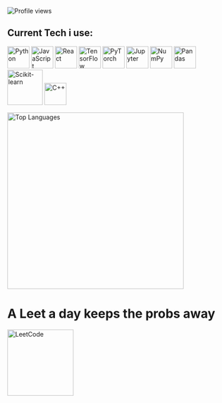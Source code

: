 ![Profile views](https://komarev.com/ghpvc/?username=milkylane&label=Profile%20views&color=0e75b6&style=flat)


## Current Tech i use: 
<p align="left">
  <img src="https://cdn.jsdelivr.net/gh/devicons/devicon/icons/python/python-original.svg" alt="Python" width="50"/>
  <img src="https://cdn.jsdelivr.net/gh/devicons/devicon/icons/javascript/javascript-original.svg" alt="JavaScript" width="50"/>
  <img src="https://cdn.jsdelivr.net/gh/devicons/devicon/icons/react/react-original.svg" alt="React" width="50"/>
  <img src="https://cdn.jsdelivr.net/gh/devicons/devicon/icons/tensorflow/tensorflow-original.svg" alt="TensorFlow" width="50"/>
  <img src="https://cdn.jsdelivr.net/gh/devicons/devicon/icons/pytorch/pytorch-original.svg" alt="PyTorch" width="50"/>
  <img src="https://cdn.jsdelivr.net/gh/devicons/devicon/icons/jupyter/jupyter-original.svg" alt="Jupyter" width="50"/>
  <img src="https://cdn.jsdelivr.net/gh/devicons/devicon/icons/numpy/numpy-original.svg" alt="NumPy" width="50"/>
  <img src="https://cdn.jsdelivr.net/gh/devicons/devicon/icons/pandas/pandas-original.svg" alt="Pandas" width="50"/>
  <img src="https://upload.wikimedia.org/wikipedia/commons/thumb/0/05/Scikit_learn_logo_small.svg/1280px-Scikit_learn_logo_small.svg.png" alt="Scikit-learn" width="80"/>
  <img src="https://cdn.jsdelivr.net/gh/devicons/devicon/icons/cplusplus/cplusplus-original.svg" alt="C++" width="50"/>
</p>


<p align="left">
  <img src="https://github-readme-stats.vercel.app/api/top-langs/?username=milkylane&layout=compact&theme=dark" alt="Top Languages" width="400"/>
</p>

# A Leet a day keeps the probs away
<a href="https://leetcode.com/u/Nicksc/">
  <img src="https://upload.wikimedia.org/wikipedia/commons/1/19/LeetCode_logo_black.png" alt="LeetCode" width="150"/>
</a>
